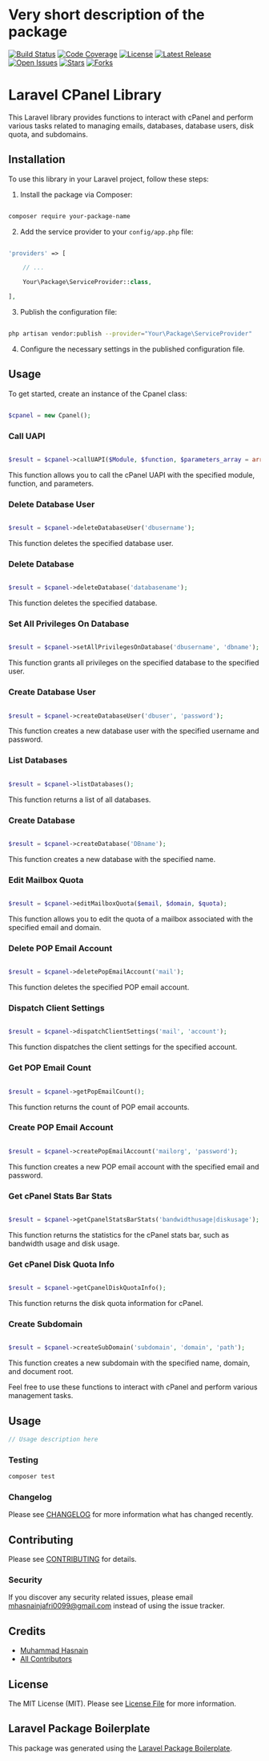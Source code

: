 # Very short description of the package

[![Build Status](https://img.shields.io/travis/MHasnainJafri/cpanel/master.svg)](https://travis-ci.org/MHasnainJafri/cpanel)
[![Code Coverage](https://img.shields.io/codecov/c/github/MHasnainJafri/cpanel.svg)](https://codecov.io/gh/MHasnainJafri/cpanel)
[![License](https://img.shields.io/github/license/MHasnainJafri/cpanel.svg)](https://github.com/MHasnainJafri/cpanel/blob/master/LICENSE)
[![Latest Release](https://img.shields.io/github/release/MHasnainJafri/cpanel.svg)](https://github.com/MHasnainJafri/cpanel/releases)
[![Open Issues](https://img.shields.io/github/issues/MHasnainJafri/cpanel.svg)](https://github.com/MHasnainJafri/cpanel/issues)
[![Stars](https://img.shields.io/github/stars/MHasnainJafri/cpanel.svg)](https://github.com/MHasnainJafri/cpanel/stargazers)
[![Forks](https://img.shields.io/github/forks/MHasnainJafri/cpanel.svg)](https://github.com/MHasnainJafri/cpanel/network/members)


# Laravel CPanel Library

This Laravel library provides functions to interact with cPanel and perform various tasks related to managing emails, databases, database users, disk quota, and subdomains.

## Installation

To use this library in your Laravel project, follow these steps:

1. Install the package via Composer:

```bash

composer require your-package-name

```

2. Add the service provider to your `config/app.php` file:

```php

'providers' => [

    // ...

    Your\Package\ServiceProvider::class,

],

```

3. Publish the configuration file:

```bash

php artisan vendor:publish --provider="Your\Package\ServiceProvider"

```

4. Configure the necessary settings in the published configuration file.

## Usage

To get started, create an instance of the Cpanel class:

```php

$cpanel = new Cpanel();

```

### Call UAPI

```php

$result = $cpanel->callUAPI($Module, $function, $parameters_array = array());

```

This function allows you to call the cPanel UAPI with the specified module, function, and parameters.

### Delete Database User

```php

$result = $cpanel->deleteDatabaseUser('dbusername');

```

This function deletes the specified database user.

### Delete Database

```php

$result = $cpanel->deleteDatabase('databasename');

```

This function deletes the specified database.

### Set All Privileges On Database

```php

$result = $cpanel->setAllPrivilegesOnDatabase('dbusername', 'dbname');

```

This function grants all privileges on the specified database to the specified user.

### Create Database User

```php

$result = $cpanel->createDatabaseUser('dbuser', 'password');

```

This function creates a new database user with the specified username and password.

### List Databases

```php

$result = $cpanel->listDatabases();

```

This function returns a list of all databases.

### Create Database

```php

$result = $cpanel->createDatabase('DBname');

```

This function creates a new database with the specified name.

### Edit Mailbox Quota

```php

$result = $cpanel->editMailboxQuota($email, $domain, $quota);

```

This function allows you to edit the quota of a mailbox associated with the specified email and domain.

### Delete POP Email Account

```php

$result = $cpanel->deletePopEmailAccount('mail');

```

This function deletes the specified POP email account.

### Dispatch Client Settings

```php

$result = $cpanel->dispatchClientSettings('mail', 'account');

```

This function dispatches the client settings for the specified account.

### Get POP Email Count

```php

$result = $cpanel->getPopEmailCount();

```

This function returns the count of POP email accounts.

### Create POP Email Account

```php

$result = $cpanel->createPopEmailAccount('mailorg', 'password');

```

This function creates a new POP email account with the specified email and password.

### Get cPanel Stats Bar Stats

```php

$result = $cpanel->getCpanelStatsBarStats('bandwidthusage|diskusage');

```

This function returns the statistics for the cPanel stats bar, such as bandwidth usage and disk usage.

### Get cPanel Disk Quota Info

```php

$result = $cpanel->getCpanelDiskQuotaInfo();

```

This function returns the disk quota information for cPanel.

### Create Subdomain

```php

$result = $cpanel->createSubDomain('subdomain', 'domain', 'path');

```

This function creates a new subdomain with the specified name, domain, and document root.

Feel free to use these functions to interact with cPanel and perform various management tasks.



## Usage

```php
// Usage description here
```

### Testing

```bash
composer test
```

### Changelog

Please see [CHANGELOG](CHANGELOG.md) for more information what has changed recently.

## Contributing

Please see [CONTRIBUTING](CONTRIBUTING.md) for details.

### Security

If you discover any security related issues, please email mhasnainjafri0099@gmail.com instead of using the issue tracker.

## Credits

-   [Muhammad Hasnain](https://github.com/hasnain)
-   [All Contributors](../../contributors)

## License

The MIT License (MIT). Please see [License File](LICENSE.md) for more information.

## Laravel Package Boilerplate

This package was generated using the [Laravel Package Boilerplate](https://laravelpackageboilerplate.com).

